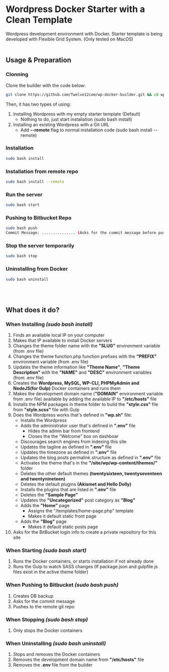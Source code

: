# Wordpress Docker Starter with a Clean Template
Wordpress development environment with Docker. Starter template is being developed with Flexible Grid System. (Only tested on MacOS)
<br><br>

## Usage & Preparation

### Clonning
Clone the builder with the code below:
```bash
git clone https://github.com/Twelve12com/wp-docker-builder.git && cd wp-docker-builder
```

Then, it has two types of using:
1. Installing Wordpress with my empty starter template (Default)
	* Nothing to do, just start installation (sudo bash install)
2. Installing an existing Wordpress with a Git URL
	* Add **--remote** flag to normal installation code (sudo bash install --remote)


### Installation
```bash
sudo bash install
```

### Installation from remote repo
```bash
sudo bash install --remote
```

### Run the server
```bash
sudo bash start
```

### Pushing to Bitbucket Repo
```bash
sudo bash push
Commit Message: ............... (Asks for the commit message before pushing)
```

### Stop the server temporarily
```bash
sudo bash stop
```

### Uninstalling from Docker
```bash
sudo bash uninstall
```
<br><br>

## What does it do?
### When Installing *(sudo bash install)*
1. Finds an available local IP on your computer
2. Makes that IP available to install Docker servers
3. Changes the theme folder name with the **"SLUG"** environment variable (from .env file)
4. Changes the theme function.php function prefixes with the **"PREFIX"** environment variable (from .env file)
5. Updates the theme information like **"Theme Name"**, **"Theme Description"** with the **"NAME"** and **"DESC"** environment variables (from .env file)
6. Creates the **Wordpress, MySQL, WP-CLI, PHPMyAdmin and NodeJS(for Gulp)** Docker containers and runs them
7. Makes the development domain name (**"DOMAIN"** environment variable from .env file) available by adding the available IP to **"/etc/hosts"** file
8. Installs the NPM packages in theme folder to build the **"style.css"** file from **"style.scss"** file with Gulp
9. Does the Wordpress works that's defined in **"wp.sh"** file:
	* Installs the Wordpress
	* Adds the administrator user that's defined in **".env"** file
		* Hides the admin bar from frontend
		* Closes the the "Welcome" box on dashboar
	* Discourages search engines from indexing this site
	* Updates the tagline as defined in **".env"** file
	* Updates the timezone as defined in **".env"** file
	* Updates the blog posts permalink structure as defined in **".env"** file
	* Activates the theme that's in the **"/site/wp/wp-content/themes/"** folder
	* Deletes the other default themes **(twentysixteen, twentyseventeen and twentynineteen)**
	* Deletes the default plugins **(Akismet and Hello Dolly)**
	* Installs the plugins that are listed in **".env"** file
	* Deletes the **"Sample Page"**
	* Updates the **"Uncategorized"** post category as **"Blog"**
	* Adds the **"Home"** page
		* Assigns the "/templates/home-page.php" template
		* Makes it default static front page
	* Adds the **"Blog"** page
		* Makes it default static posts page
10. Asks for the BitBucket login info to create a private repository for this site


### When Starting *(sudo bash start)*
1. Runs the Docker containers, or starts installation if not already done
2. Runs the Gulp to watch SASS changes (If package.json and gulpfile.js files exist in the active theme folder)


### When Pushing to Bitbucket *(sudo bash push)*
1. Creates DB backup
2. Asks for the commit message
3. Pushes to the remote git repo


### When Stopping *(sudo bash stop)*
1. Only stops the Docker containers


### When Uninstalling *(sudo bash uninstall)*
1. Stops and removes the Docker containers
2. Removes the development domain name from **"/etc/hosts"** file
3. Removes the **.env** file from the builder